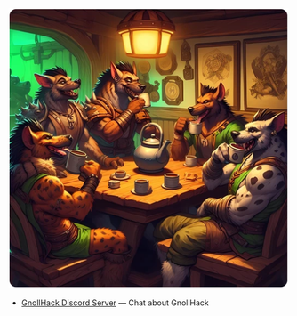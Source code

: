 ![Community](/uploads/Community/community.webp)

* [GnollHack Discord Server](https://discord.gg/cQuExnzUQy) — Chat about GnollHack
